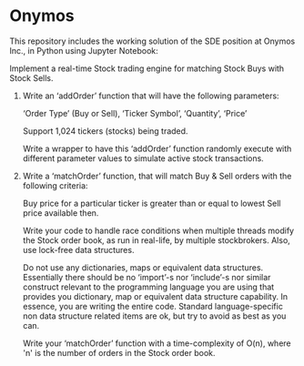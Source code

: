 # Onymos
This repository includes the working solution of the SDE position at Onymos Inc., in Python using Jupyter Notebook:

Implement a real-time Stock trading engine for matching Stock Buys with Stock Sells.
1. Write an ‘addOrder’ function that will have the following parameters:
   
   ‘Order Type’ (Buy or Sell), ‘Ticker Symbol’, ‘Quantity’, ‘Price’

   Support 1,024 tickers (stocks) being traded.

   Write a wrapper to have this ‘addOrder’ function randomly execute with different parameter values to simulate active stock transactions.

2. Write a ‘matchOrder’ function, that will match Buy & Sell orders with the following criteria:

   Buy price for a particular ticker is greater than or equal to lowest Sell price available then.

   Write your code to handle race conditions when multiple threads modify the Stock order book, as run in real-life, by multiple stockbrokers. Also, use lock-free data structures.

   Do not use any dictionaries, maps or equivalent data structures. Essentially there should be no ‘import’-s nor ‘include’-s nor similar construct relevant to the programming language you are using that provides you dictionary, map or equivalent data structure capability. In essence, you are writing the entire code. Standard language-specific non data structure related items are ok, but try to avoid as best as you can.

   Write your ‘matchOrder’ function with a time-complexity of O(n), where 'n' is the number of orders in the Stock order book.
